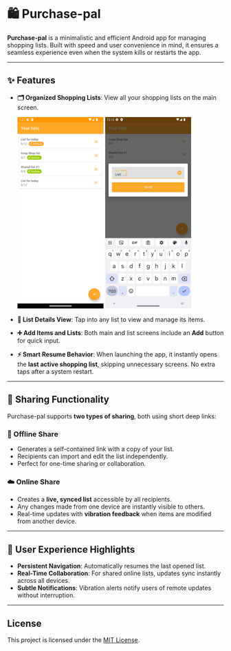 # 🛍️ Purchase-pal

**Purchase-pal** is a minimalistic and efficient Android app for managing shopping lists. Built with speed and user
convenience in mind, it ensures a seamless experience even when the system kills or restarts the app.

---

## ✨ Features

* **🗂️ Organized Shopping Lists**:
  View all your shopping lists on the main screen.
  <div>
    <img src="./demo/Offline_online_lists.png" alt="Offline & Online Lists" width="200" />
    <img src="./demo/add_list.png" alt="Add Shopping List" width="200" />
  </div>

* **📝 List Details View**:
  Tap into any list to view and manage its items.

* **➕ Add Items and Lists**:
  Both main and list screens include an **Add** button for quick input.

* **⚡ Smart Resume Behavior**:
  When launching the app, it instantly opens the **last active shopping list**, skipping unnecessary screens. No extra
  taps after a system restart.

---

## 🔗 Sharing Functionality

Purchase-pal supports **two types of sharing**, both using short deep links:

### 📎 Offline Share

* Generates a self-contained link with a copy of your list.
* Recipients can import and edit the list independently.
* Perfect for one-time sharing or collaboration.

### ☁️ Online Share

* Creates a **live, synced list** accessible by all recipients.
* Any changes made from one device are instantly visible to others.
* Real-time updates with **vibration feedback** when items are modified from another device.

---

## 📱 User Experience Highlights

* **Persistent Navigation**: Automatically resumes the last opened list.
* **Real-Time Collaboration**: For shared online lists, updates sync instantly across all devices.
* **Subtle Notifications**: Vibration alerts notify users of remote updates without interruption.

---

## License

This project is licensed under the [MIT License](./LICENSE).